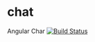 # chat
Angular Char
[![Build Status](https://travis-ci.com/vitaliymashkov/chat.svg?branch=master)](https://travis-ci.com/vitaliymashkov/chat)
